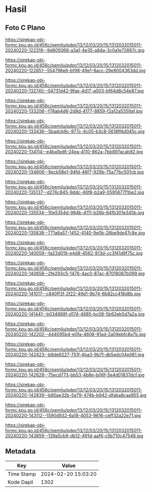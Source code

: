 # Hasil

## Foto C Plano

https://sirekap-obj-formc.kpu.go.id/456c/pemilu/pdpr/13/12/03/20/15/1312032015011-20240220-122319--9d805068-a3a1-4e35-a84a-3c0a1e72667c.jpg

https://sirekap-obj-formc.kpu.go.id/456c/pemilu/pdpr/13/12/03/20/15/1312032015011-20240220-122851--554796e6-bf98-49e1-8acc-29e8004363dd.jpg

https://sirekap-obj-formc.kpu.go.id/456c/pemilu/pdpr/13/12/03/20/15/1312032015011-20240220-132745--04731d42-9fae-4d17-a003-bf64d8c54e87.jpg

https://sirekap-obj-formc.kpu.go.id/456c/pemilu/pdpr/13/12/03/20/15/1312032015011-20240220-133208--f78ab4d6-2d8d-4177-8859-f2a12a5359af.jpg

https://sirekap-obj-formc.kpu.go.id/456c/pemilu/pdpr/13/12/03/20/15/1312032015011-20240220-133436--5badcb9c-977c-4c05-b3c8-5618ff4d045c.jpg

https://sirekap-obj-formc.kpu.go.id/456c/pemilu/pdpr/13/12/03/20/15/1312032015011-20240220-134114--e4ba1bd6-24ea-4110-862a-7bb897acab92.jpg

https://sirekap-obj-formc.kpu.go.id/456c/pemilu/pdpr/13/12/03/20/15/1312032015011-20240220-134606--9ecb58e1-94fd-46f7-929b-75a77bc501cb.jpg

https://sirekap-obj-formc.kpu.go.id/456c/pemilu/pdpr/13/12/03/20/15/1312032015011-20240220-135137--d276c845-9ddc-46f8-b2a9-0595677f1be2.jpg

https://sirekap-obj-formc.kpu.go.id/456c/pemilu/pdpr/13/12/03/20/15/1312032015011-20240220-135534--10e5354d-984b-4111-b26b-64fb301e345b.jpg

https://sirekap-obj-formc.kpu.go.id/456c/pemilu/pdpr/13/12/03/20/15/1312032015011-20240220-135838--771a6a57-1452-4140-9e0b-26be9de47c8e.jpg

https://sirekap-obj-formc.kpu.go.id/456c/pemilu/pdpr/13/12/03/20/15/1312032015011-20240220-140059--fa23d019-e4d8-4562-813d-cc3f41d9f75c.jpg

https://sirekap-obj-formc.kpu.go.id/456c/pemilu/pdpr/13/12/03/20/15/1312032015011-20240220-140658--2fe293c5-1476-4ac0-87ac-87018087b099.jpg

https://sirekap-obj-formc.kpu.go.id/456c/pemilu/pdpr/13/12/03/20/15/1312032015011-20240220-141017--c840ff3f-2f22-49d1-9b74-6b82cc418d8b.jpg

https://sirekap-obj-formc.kpu.go.id/456c/pemilu/pdpr/13/12/03/20/15/1312032015011-20240220-141441--b034888f-d174-4685-bc08-5b62eb5d7a2a.jpg

https://sirekap-obj-formc.kpu.go.id/456c/pemilu/pdpr/13/12/03/20/15/1312032015011-20240220-142202--444095b4-e0fa-4608-91ad-2a09ebfc8a7b.jpg

https://sirekap-obj-formc.kpu.go.id/456c/pemilu/pdpr/13/12/03/20/15/1312032015011-20240220-142423--b8de9227-751f-4ba3-9b7f-db5edc04e061.jpg

https://sirekap-obj-formc.kpu.go.id/456c/pemilu/pdpr/13/12/03/20/15/1312032015011-20240220-142628--75ecd773-bb53-4b8e-b06f-5e4d01837dcf.jpg

https://sirekap-obj-formc.kpu.go.id/456c/pemilu/pdpr/13/12/03/20/15/1312032015011-20240220-142839--b80ae32b-5e79-474b-b942-dfaba8caa955.jpg

https://sirekap-obj-formc.kpu.go.id/456c/pemilu/pdpr/13/12/03/20/15/1312032015011-20240220-143112--1590d932-6a18-4053-9616-ceff32a22e71.jpg

https://sirekap-obj-formc.kpu.go.id/456c/pemilu/pdpr/13/12/03/20/15/1312032015011-20240220-143859--139a5cb9-db12-491d-aaf6-c5b710c47548.jpg


## Metadata

| Key        | Value               |
| ---------- | ------------------- |
| Time Stamp | 2024-02-20 15:03:20 |
| Kode Dapil | 1302                |



